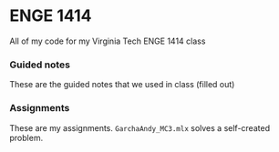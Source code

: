 # ENGE 1414
 All of my code for my Virginia Tech ENGE 1414 class

### Guided notes
These are the guided notes that we used in class (filled out)

### Assignments
These are my assignments. `GarchaAndy_MC3.mlx` solves a self-created problem.